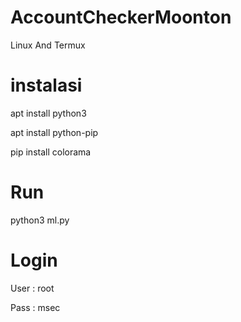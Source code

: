 # AccountCheckerMoonton 
Linux And Termux

# instalasi
apt install python3 

apt install python-pip

pip install colorama

# Run
python3 ml.py

# Login
User : root

Pass : msec
